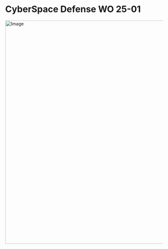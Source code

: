 # CyberSpace Defense WO 25-01

<img width="713" alt="Image" src="https://github.com/user-attachments/assets/55e400ae-bbd2-44a8-a65b-70c895446e72" />
